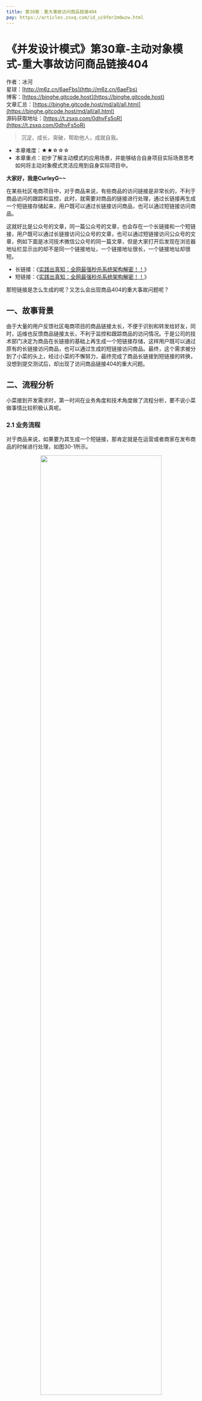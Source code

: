 ```yaml
---
title: 第30章：重大事故访问商品链接404
pay: https://articles.zsxq.com/id_ui9fmr2m0wzw.html
---
```


# 《并发设计模式》第30章-主动对象模式-重大事故访问商品链接404

作者：冰河
<br/>星球：[http://m6z.cn/6aeFbs](http://m6z.cn/6aeFbs)
<br/>博客：[https://binghe.gitcode.host](https://binghe.gitcode.host)
<br/>文章汇总：[https://binghe.gitcode.host/md/all/all.html](https://binghe.gitcode.host/md/all/all.html)
<br/>源码获取地址：[https://t.zsxq.com/0dhvFs5oR](https://t.zsxq.com/0dhvFs5oR)

> 沉淀，成长，突破，帮助他人，成就自我。

* 本章难度：★★☆☆☆
* 本章重点：初步了解主动模式的应用场景，并能够结合自身项目实际场景思考如何将主动对象模式灵活应用到自身实际项目中。

**大家好，我是CurleyG~~**

在某些社区电商项目中，对于商品来说，有些商品的访问链接是非常长的，不利于商品访问的跟踪和监控，此时，就需要对商品的链接进行处理，通过长链接再生成一个短链接存储起来，用户既可以通过长链接访问商品，也可以通过短链接访问商品。

这就好比是公众号的文章，同一篇公众号的文章，也会存在一个长链接和一个短链接，用户既可以通过长链接访问公众号的文章，也可以通过短链接访问公众号的文章，例如下面是冰河技术微信公众号的同一篇文章，但是大家打开后发现在浏览器地址栏显示出的却不是同一个链接地址，一个链接地址很长，一个链接地址却很短。

* 长链接：《[实践出真知：全网最强秒杀系统架构解密！！](https://mp.weixin.qq.com/s?__biz=Mzg4MjU0OTM1OA==&mid=2247495561&idx=1&sn=84324d48463ebcb34aa3b095a6f3af87&chksm=cf565888f821d19eb98b83793f476c800287b7df2bae4f1f68e6af32c7adff38ad31de1df282&token=546222828&lang=zh_CN#rd)》
* 短链接：《[实践出真知：全网最强秒杀系统架构解密！！](https://mp.weixin.qq.com/s/x9PGvRVRpovtxt3eZyW7Bg)》

那短链接是怎么生成的呢？又怎么会出现商品404的重大事故问题呢？

## 一、故事背景

由于大量的用户反馈社区电商项目的商品链接太长，不便于识别和转发给好友，同时，运维也反馈商品链接太长，不利于监控和跟踪商品的访问情况。于是公司的技术部门决定为商品在长链接的基础上再生成一个短链接存储，这样用户既可以通过原有的长链接访问商品，也可以通过生成的短链接访问商品。最终，这个需求被分到了小菜的头上，经过小菜的不懈努力，最终完成了商品长链接到短链接的转换，没想到提交测试后，却出现了访问商品链接404的重大问题。

## 二、流程分析

小菜接到开发需求时，第一时间在业务角度和技术角度做了流程分析，要不说小菜做事情比较积极认真呢。

### 2.1 业务流程

对于商品来说，如果要为其生成一个短链接，那肯定就是在运营或者商家在发布商品的时候进行处理，如图30-1所示。

<div align="center">
    <img src="https://binghe.gitcode.host/assets/images/core/concurrent/2023-10-17-001.png?raw=true" width="80%">
    <br/>
</div>

当用户访问商品时，既可以通过长链接访问，又可以通过短链接访问，如图30-2所示。

<div align="center">
    <img src="https://binghe.gitcode.host/assets/images/core/concurrent/2023-10-17-002.png?raw=true" width="80%">
    <br/>
</div>

可以看到，在业务流程上还算是比较简单的，小菜画完图后在心里默默的想着。接着，他又在站在技术角度分析起执行的流程。

### 2.2 技术流程

站在技术角度分析流程时，就需要考虑到部分细节的实现问题了，站在用户的角度看，虽然用户既能够通过长链接访问商品，也能够通过短链接访问商品。但是，站在技术角度和实现角度来说，最终还是通过长链接实现的对商品的访问功能。这就需要在基于商品长链接的基础上生成短链接时，保存长短链接的映射关系，如图30-3所示。

## 查看全文

加入[冰河技术](http://m6z.cn/6aeFbs)知识星球，解锁完整技术文章与完整代码
